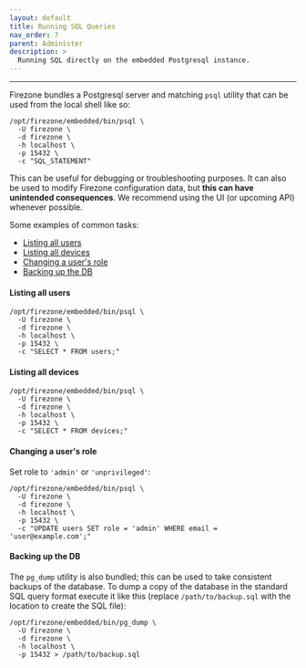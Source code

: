 ```yaml
---
layout: default
title: Running SQL Queries
nav_order: 7
parent: Administer
description: >
  Running SQL directly on the embedded Postgresql instance.
---
```

---

Firezone bundles a Postgresql server and matching `psql` utility that can be
used from the local shell like so:

```shell
/opt/firezone/embedded/bin/psql \
  -U firezone \
  -d firezone \
  -h localhost \
  -p 15432 \
  -c "SQL_STATEMENT"
```

This can be useful for debugging or troubleshooting purposes. It can also be
used to modify Firezone configuration data, but **this can have unintended
consequences**. We recommend using the UI (or upcoming API) <!-- XXX: Remove
"upcoming API" when API is implemented --> whenever possible.

Some examples of common tasks:

* [Listing all users](#listing-all-users)
* [Listing all devices](#listing-all-devices)
* [Changing a user's role](#changing-a-users-role)
* [Backing up the DB](#backing-up-the-db)

#### Listing all users

```shell
/opt/firezone/embedded/bin/psql \
  -U firezone \
  -d firezone \
  -h localhost \
  -p 15432 \
  -c "SELECT * FROM users;"
```

#### Listing all devices

```shell
/opt/firezone/embedded/bin/psql \
  -U firezone \
  -d firezone \
  -h localhost \
  -p 15432 \
  -c "SELECT * FROM devices;"
```

#### Changing a user's role

Set role to `'admin'` or `'unprivileged'`:

```shell
/opt/firezone/embedded/bin/psql \
  -U firezone \
  -d firezone \
  -h localhost \
  -p 15432 \
  -c "UPDATE users SET role = 'admin' WHERE email = 'user@example.com';"
```

#### Backing up the DB

The `pg_dump` utility is also bundled; this can be used to take
consistent backups of the database. To dump a copy of the database in the
standard SQL query format execute it like this (replace `/path/to/backup.sql`
with the location to create the SQL file):

```shell
/opt/firezone/embedded/bin/pg_dump \
  -U firezone \
  -d firezone \
  -h localhost \
  -p 15432 > /path/to/backup.sql
```
